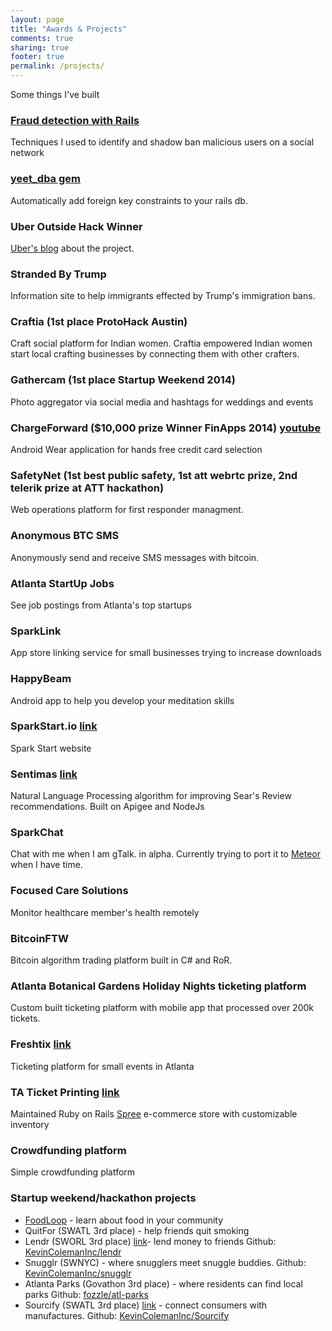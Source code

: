 ```yaml
---
layout: page
title: "Awards & Projects"
comments: true
sharing: true
footer: true
permalink: /projects/
---
```

Some things I've built

### [Fraud detection with Rails](/2019/02/07/fraud-detection.html)
Techniques I used to identify and shadow ban malicious users on a social network

### [yeet_dba gem](http://github.com/kevincolemaninc/yeet_dba)
Automatically add foreign key constraints to your rails db.

### Uber Outside Hack Winner
[Uber's blog](https://devblog.uber.com/outside-hack-winners-create-an-app-that-merges-traffic-conditions-with-uber/) about the project.

### Stranded By Trump
Information site to help immigrants effected by Trump's immigration bans.

### Craftia (1st place ProtoHack Austin)
Craft social platform for Indian women. Craftia empowered Indian women start local crafting businesses by connecting them with other crafters.

### Gathercam (1st place Startup Weekend 2014)
Photo aggregator via social media and hashtags for weddings and events

### ChargeForward ($10,000 prize Winner FinApps 2014) [youtube](https://www.youtube.com/watch?v=1y-D-5O2dcY)
Android Wear application for hands free credit card selection

### SafetyNet (1st best public safety, 1st att webrtc prize, 2nd telerik prize at ATT hackathon)
Web operations platform for first responder managment.

### Anonymous BTC SMS
Anonymously send and receive SMS messages with bitcoin.

### Atlanta StartUp Jobs
See job postings from Atlanta's top startups

### SparkLink 
App store linking service for small businesses trying to increase downloads

### HappyBeam
Android app to help you develop your meditation skills

### SparkStart.io [link](http://www.sparkstart.io)
Spark Start website

### Sentimas [link](http://challengepost.com/software/sentimus-edegx)
Natural Language Processing algorithm for improving Sear's Review recommendations.
Built on Apigee and NodeJs

### SparkChat
Chat with me when I am gTalk. in alpha.  Currently trying to port it to [Meteor](https://www.meteor.com/) when I have time.

### Focused Care Solutions
Monitor healthcare member's health remotely

### BitcoinFTW
Bitcoin algorithm trading platform built in C# and RoR.

### Atlanta Botanical Gardens Holiday Nights ticketing platform
Custom built ticketing platform with mobile app that processed over 200k tickets.

### Freshtix [link](http://freshtix.com)
Ticketing platform for small events in Atlanta

### TA Ticket Printing [link](http://taticketprinting.com)
Maintained Ruby on Rails [Spree](http://spreecommerce.com/) e-commerce store with customizable inventory

### Crowdfunding platform
Simple crowdfunding platform

### Startup weekend/hackathon projects
* [FoodLoop](/blog/2014/06/21/goodie-hack-number-2/) - learn about food in your community
* QuitFor (SWATL 3rd place) - help friends quit smoking
* Lendr (SWORL 3rd place) [link](http://lendrapp.herokuapp.com/)- lend money to friends Github: [KevinColemanInc/lendr](https://github.com/KevinColemanInc/lendr)
* Snugglr (SWNYC) - where snugglers meet snuggle buddies. Github: [KevinColemanInc/snugglr](https://github.com/KevinColemanInc/snugglr)
* Atlanta Parks (Govathon 3rd place) - where residents can find local parks Github: [fozzle/atl-parks](https://github.com/fozzle/atl-parks)
* Sourcify (SWATL 3rd place) [link](http://sourci.herokuapp.com/) - connect consumers with manufactures. Github: [KevinColemanInc/Sourcify](https://github.com/KevinColemanInc/Sourcify)
